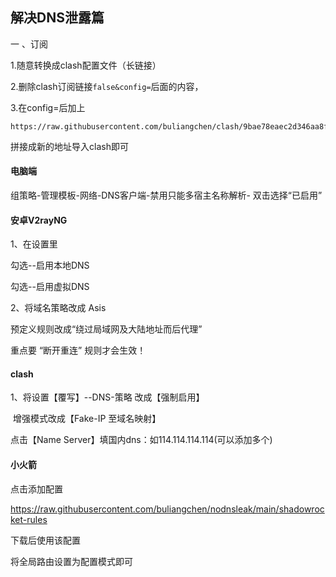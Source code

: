 ## 解决DNS泄露篇

一 、订阅

1.随意转换成clash配置文件（长链接）

2.删除clash订阅链接`false&config=`后面的内容，

3.在config=后加上

```
https://raw.githubusercontent.com/buliangchen/clash/9bae78eaec2d346aa8fe62678d162ba9ac2d6388/nodnsleak
```

拼接成新的地址导入clash即可



#### 电脑端

组策略-管理模板-网络-DNS客户端-禁用只能多宿主名称解析- 双击选择“已启用” 



#### 安卓V2rayNG

1、在设置里

勾选--启用本地DNS 

勾选--启用虚拟DNS 

2、将域名策略改成 Asis

预定义规则改成“绕过局域网及大陆地址而后代理”

重点要 “断开重连” 规则才会生效！

#### clash

1、将设置【覆写】--DNS-策略 改成【强制启用】

​					增强模式改成【Fake-IP 至域名映射】

点击【Name Server】填国内dns：如114.114.114.114(可以添加多个)





#### 小火箭

点击添加配置

https://raw.githubusercontent.com/buliangchen/nodnsleak/main/shadowrocket-rules

下载后使用该配置

将全局路由设置为配置模式即可
